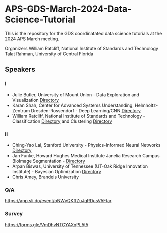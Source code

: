 # APS-GDS-March-2024-Data-Science-Tutorial

This is the repository for the GDS coordinatated data science tutorials at the 2024 APS March meeting.

Organizers
William Ratcliff, National Institute of Standards and Technology
Talat Rahman, University of Central Florida


## Speakers
### I
- Julie Butler, University of Mount Union - Data Exploration and Visualization [Directory](https://github.com/williamratcliff/APS-GDS-March-2024-Data-Science-Tutorial/tree/main/DataExplorationAndVisualization)
- Karan Shah, Center for Advanced Systems Understanding, Helmholtz-Zentrum Dresden-Rossendorf - Deep Learning/CNN [Directory](https://github.com/williamratcliff/APS-GDS-March-2024-Data-Science-Tutorial/tree/main/CNN)
- William Ratcliff, National Institute of Standards and Technology - Classification [Directory](https://github.com/williamratcliff/APS-GDS-March-2024-Data-Science-Tutorial/tree/main/Classification) and Clustering [Directory](https://github.com/williamratcliff/APS-GDS-March-2024-Data-Science-Tutorial/tree/main/Classification)
### II
- Ching-Yao Lai, Stanford University - Physics-Informed Neural Networks [Directory](https://github.com/williamratcliff/APS-GDS-March-2024-Data-Science-Tutorial/tree/main/PINN)
- Jan Funke, Howard Hughes Medical Institute Janelia Research Campus BioImage Segmentation - [Directory](https://github.com/williamratcliff/APS-GDS-March-2024-Data-Science-Tutorial/tree/main/Segmentation)
- Arpan Biswas, University of Tennessee (UT-Oak Ridge Innovation Institute) - Bayesian Optimization [Directory](https://github.com/williamratcliff/APS-GDS-March-2024-Data-Science-Tutorial/tree/main/BO)
- Chris Amey, Brandeis University

### Q/A
https://app.sli.do/event/oNWyQKffZuJqRDusV5Ftar

### Survey
https://forms.gle/VmDhvNTCYAXqPL5t5


